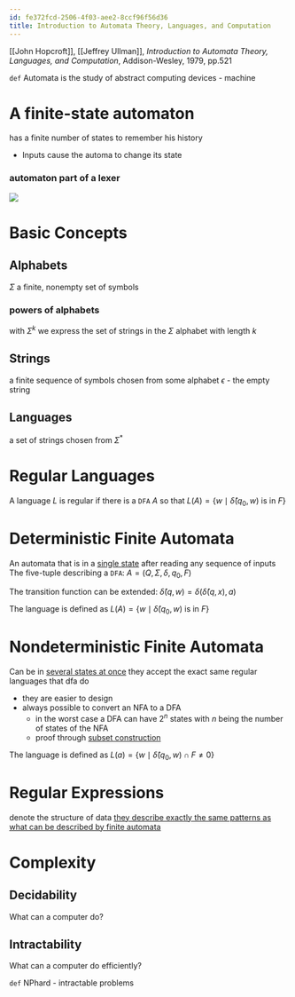 ```yaml
---
id: fe372fcd-2506-4f03-aee2-8ccf96f56d36
title: Introduction to Automata Theory, Languages, and Computation
---
```


[[John Hopcroft]], [[Jeffrey Ullman]], *Introduction to Automata Theory, Languages, and Computation*, Addison-Wesley, 1979, pp.521

`def` Automata is the study of abstract computing devices - machine

# A finite-state automaton

has a finite number of states to remember his history

- Inputs cause the automa to change its state

### automaton part of a lexer

![](file:///home/dan/Pictures/screenshots/lexerAutomaton.png)

# Basic Concepts

## Alphabets

$`\Sigma`$ a finite, nonempty set of symbols

### powers of alphabets

with $`\Sigma^k`$ we express the set of strings in the $`\Sigma`$ alphabet with length $`k`$

## Strings

a finite sequence of symbols chosen from some alphabet $`\epsilon`$ - the empty string

## Languages

a set of strings chosen from $`\Sigma^*`$

# Regular Languages

A language $`L`$ is regular if there is a `DFA` $`A`$ so that $`L(A)=\{w \mid \hat{\delta}(q_0,w) \textrm{ is in }F\}`$

# Deterministic Finite Automata

An automata that is in a <u>single state</u> after reading any sequence of inputs The five-tuple describing a `DFA`: $`A = (Q,\Sigma,\delta,q_0,F)`$

The transition function can be extended: $`\hat{\delta}(q,w)=\delta(\hat{\delta}(q,x),a)`$

The language is defined as $`L(A)=\{w \mid \hat{\delta}(q_0,w) \textrm{ is in }F\}`$

# Nondeterministic Finite Automata

Can be in <u>several states at once</u> they accept the exact same regular languages that dfa do

- they are easier to design
- always possible to convert an NFA to a DFA
  - in the worst case a DFA can have $`2^n`$ states with $`n`$ being the number of states of the NFA
  - proof through <u>subset construction</u>

The language is defined as $`L(a) = \{w\mid\hat{\delta}(q_0,w)\cap F\neq 0\}`$

# Regular Expressions

denote the structure of data <u>they describe exactly the same patterns as what can be described by finite automata</u>

# Complexity

## Decidability

What can a computer do?

## Intractability

What can a computer do efficiently?

`def` NPhard - intractable problems
